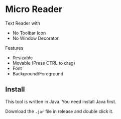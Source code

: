 # Micro Reader

Text Reader with

- No Toolbar Icon
- No Window Decorator

Features

- Resizable
- Movable (Press CTRL to drag)
- Font
- Background/Foreground

## Install

This tool is written in Java. You need install Java first.

Download the `.jar` file in release and double click it. 